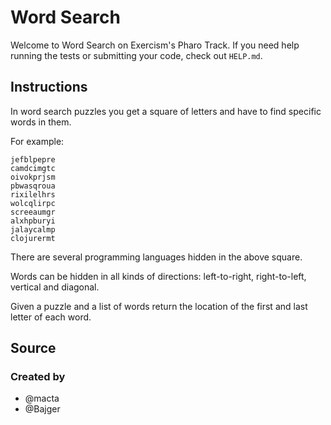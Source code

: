 # Word Search

Welcome to Word Search on Exercism's Pharo Track.
If you need help running the tests or submitting your code, check out `HELP.md`.

## Instructions

In word search puzzles you get a square of letters and have to find specific words in them.

For example:

```text
jefblpepre
camdcimgtc
oivokprjsm
pbwasqroua
rixilelhrs
wolcqlirpc
screeaumgr
alxhpburyi
jalaycalmp
clojurermt
```

There are several programming languages hidden in the above square.

Words can be hidden in all kinds of directions: left-to-right, right-to-left, vertical and diagonal.

Given a puzzle and a list of words return the location of the first and last letter of each word.

## Source

### Created by

- @macta
- @Bajger